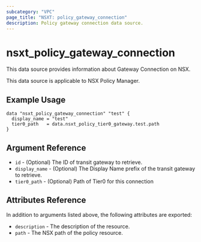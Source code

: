 ```yaml
---
subcategory: "VPC"
page_title: "NSXT: policy_gateway_connection"
description: Policy gateway connection data source.
---
```


# nsxt_policy_gateway_connection

This data source provides information about Gateway Connection on NSX.

This data source is applicable to NSX Policy Manager.

## Example Usage

```hcl
data "nsxt_policy_gateway_connection" "test" {
  display_name = "test"
  tier0_path   = data.nsxt_policy_tier0_gateway.test.path
}
```

## Argument Reference

* `id` - (Optional) The ID of transit gateway to retrieve.
* `display_name` - (Optional) The Display Name prefix of the transit gateway to retrieve.
* `tier0_path` - (Optional) Path of Tier0 for this connection

## Attributes Reference

In addition to arguments listed above, the following attributes are exported:

* `description` - The description of the resource.
* `path` - The NSX path of the policy resource.
